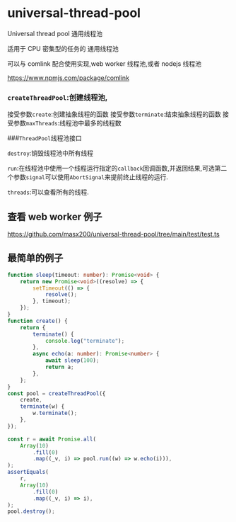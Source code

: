 # universal-thread-pool

Universal thread pool 通用线程池

适用于 CPU 密集型的任务的 通用线程池

可以与 comlink 配合使用实现,web worker 线程池,或者 nodejs 线程池

https://www.npmjs.com/package/comlink

### `createThreadPool`:创建线程池,

接受参数`create`:创建抽象线程的函数 接受参数`terminate`:结束抽象线程的函数 接受参数`maxThreads`:线程池中最多的线程数

###`ThreadPool`线程池接口

`destroy`:销毁线程池中所有线程

`run`:在线程池中使用一个线程运行指定的`callback`回调函数,并返回结果,可选第二个参数`signal`可以使用`AbortSignal`来提前终止线程的运行.

`threads`:可以查看所有的线程.

## 查看 web worker 例子

https://github.com/masx200/universal-thread-pool/tree/main/test/test.ts

## 最简单的例子

```ts
function sleep(timeout: number): Promise<void> {
    return new Promise<void>((resolve) => {
        setTimeout(() => {
            resolve();
        }, timeout);
    });
}
function create() {
    return {
        terminate() {
            console.log("terminate");
        },
        async echo(a: number): Promise<number> {
            await sleep(100);
            return a;
        },
    };
}
const pool = createThreadPool({
    create,
    terminate(w) {
        w.terminate();
    },
});

const r = await Promise.all(
    Array(10)
        .fill(0)
        .map((_v, i) => pool.run((w) => w.echo(i))),
);
assertEquals(
    r,
    Array(10)
        .fill(0)
        .map((_v, i) => i),
);
pool.destroy();
```
